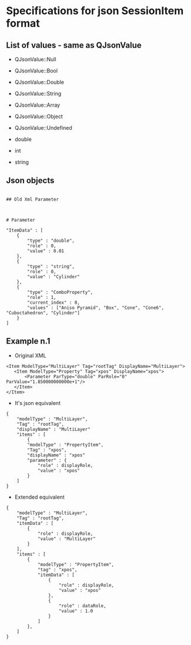 # Specifications for json SessionItem format


## List of values - same as QJsonValue

+ QJsonValue::Null
+ QJsonValue::Bool
+ QJsonValue::Double
+ QJsonValue::String
+ QJsonValue::Array
+ QJsonValue::Object
+ QJsonValue::Undefined

+ double
+ int
+ string

## Json objects

```

## Old Xml Parameter

```
<Parameter ParType="double" ParRole="0" ParValue="5.970000000000e+2"/>
<Parameter ParType="ComboProperty" ParRole="0" ParValue="1" ParExt="Basic;No"/>
<Parameter ParType="ExternalProperty" ParRole="0" Text="example01_Air" Color="#ffb3f2ff" Identifier="{3a9b9a8a-54a3-45f7-ad22-1f6167d6c5c8}"/>
<Parameter ParType="ComboProperty" ParRole="0" ParValue="5" ParExt="Aniso Pyramid;Box;Cone;Cone6;Cuboctahedron;Cylinder;Dodecahedron;Dot;Ellipsoidal Cylinder;Full Sphere;Full Spheroid;Hemi Ellipsoid;Icosahedron;Prism3;Prism6;Pyramid;Ripple1;Ripple2;Tetrahedron;Truncated Cube;Truncated Sphere;Truncated Spheroid"/>
<Parameter ParType="bool" ParRole="0" ParValue="0"/>

```


# Parameter

"ItemData" : [
    {
        "type" : "double",
        "role" : 0,
        "value" : 0.01
    },
    {
        "type" : "string",
        "role" : 0,
        "value" : "Cylinder"
    },
    {
        "type" : "ComboProperty",
        "role" : 1,
        "current_index" : 0,
        "values" : ["Aniso Pyramid", "Box", "Cone", "Cone6", "Cuboctahedron", "Cylinder"]
    }
]
```

## Example n.1

+ Original XML

```
<Item ModelType="MultiLayer" Tag="rootTag" DisplayName="MultiLayer">
   <Item ModelType="Property" Tag="xpos" DisplayName="xpos">
       <Parameter ParType="double" ParRole="0" ParValue="1.850000000000e+1"/>
   </Item>
</Item>

```

+ It's json equivalent

```
{
    "modelType" : "MultiLayer",
    "Tag" : "rootTag",
    "displayName" : "MultiLayer"
    "items" : [
        {
        "modelType" : "PropertyItem",
        "Tag" : "xpos",
        "displayName" : "xpos"
        "parameter" : {
            "role" : displayRole,
            "value" : "xpos"
        }
    ]
}
```

+ Extended equivalent

```
{
    "modelType" : "MultiLayer",
    "Tag" : "rootTag",
    "itemData" : [
        {
            "role" : displayRole,
            "value" : "MultiLayer"
        }
    ],
    "items" : [
        {
            "modelType" : "PropertyItem",
            "tag" : "xpos",
            "itemData" : [
                {
                    "role" : displayRole,
                    "value" : "xpos"
                },
                {
                    "role" : dataRole,
                    "value" : 1.0
                }
            ]
        },
    ]
}



```
